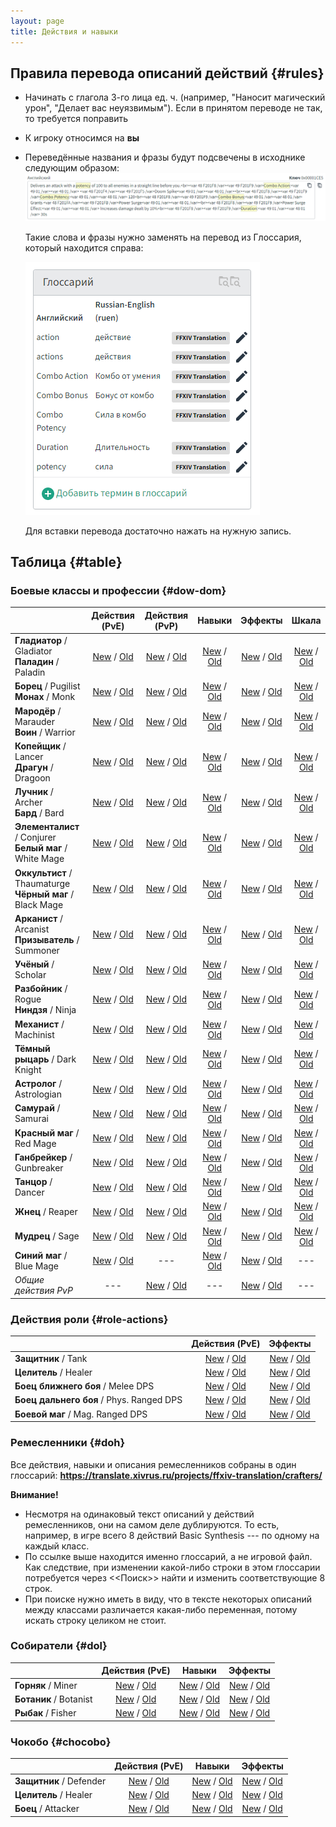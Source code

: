 ```yaml
---
layout: page
title: Действия и навыки
---
```


## Правила перевода описаний действий {#rules}
* Начинать с глагола 3-го лица ед. ч. (например, "Наносит магический урон", "Делает вас неуязвимым"). Если в принятом переводе не так, то требуется поправить
* К игроку относимся на **вы**
* Переведённые названия и фразы будут подсвечены в исходнике следующим образом:
  ![Исходник с подсветкой](/assets/img/actions-traits-glossary-1.png)

  Такие слова и фразы нужно заменять на перевод из Глоссария, который находится справа:

  ![Глоссарий](/assets/img/actions-traits-glossary-2.png)

  Для вставки перевода достаточно нажать на нужную запись.

## Таблица {#table}
### Боевые классы и профессии {#dow-dom}

|                          |                        Действия (PvE)                        |                        Действия (PvP)                        |                            Навыки                            |                           Эффекты                            |                            Шкала                             |
| ----------------------------------------------------- | :----------------------------------------------------------: | :----------------------------------------------------------: | :----------------------------------------------------------: | :----------------------------------------------------------: | :----------------------------------------------------------: |
| **Гладиатор** / Gladiator<br />**Паладин** / Paladin  | [New](https://translate.xivrus.ru/search/?q=label%3A%22Paladin%22+language%3Aru+component%3Ar"action.*"&sort_by=context) / [Old](https://translate.xivrus.ru/search/?q=label%3A%22Paladin%22+language%3Aru_BACKUP+component%3Ar"action.*"&sort_by=context) | [New](https://translate.xivrus.ru/search/?q=label%3A%22Paladin+PVP%22+language%3Aru+component%3Ar%22action.*%22&sort_by=context&checksum=) / [Old](https://translate.xivrus.ru/search/?q=label%3A%22Paladin+pvp%22+language%3Aru_BACKUP+component%3Ar%22action.*%22&sort_by=context&checksum=) | [New](https://translate.xivrus.ru/search/?q=label%3A%22Paladin%22+language%3Aru+component%3Ar%22trait.*%22&sort_by=context) / [Old](https://translate.xivrus.ru/search/?q=label%3A%22Paladin%22+language%3Aru_BACKUP+component%3Ar%22trait.*%22&sort_by=context) | [New](https://translate.xivrus.ru/search/?q=label%3A%22Paladin%22+language%3Aru+component%3Ar%22status%22&sort_by=context) / [Old](https://translate.xivrus.ru/search/?q=label%3A%22Paladin%22+language%3Aru_BACKUP+component%3Ar%22status%22&sort_by=context) | [New](https://translate.xivrus.ru/search/?q=label%3A%22Paladin%22+language%3Aru+component%3Ar%22guidepagestring%22&sort_by=context) / [Old](https://translate.xivrus.ru/search/?q=label%3A%22Paladin%22+language%3Aru_BACKUP+component%3Ar%22guidepagestring%22&sort_by=context) |
| **Борец** / Pugilist<br />**Монах** / Monk            | [New](https://translate.xivrus.ru/search/?q=label%3A%22Monk%22+language%3Aru+component%3Ar%22action.*%22&sort_by=context) / [Old](https://translate.xivrus.ru/search/?q=label%3A%22Monk%22+language%3Aru_BACKUP+component%3Ar%22action.*%22&sort_by=context) | [New](https://translate.xivrus.ru/search/?q=label%3A%22Monk+PVP%22+language%3Aru+component%3Ar%22action.*%22&sort_by=context&checksum=) / [Old](https://translate.xivrus.ru/search/?q=label%3A%22Monk+pvp%22+language%3Aru_BACKUP+component%3Ar%22action.*%22&sort_by=context&checksum=) | [New](https://translate.xivrus.ru/search/?q=label%3A%22Monk%22+language%3Aru+component%3Ar%22trait.*%22&sort_by=context) / [Old](https://translate.xivrus.ru/search/?q=label%3A%22Monk%22+language%3Aru_BACKUP+component%3Ar%22trait.*%22&sort_by=context) | [New](https://translate.xivrus.ru/search/?q=label%3A%22Monk%22+language%3Aru+component%3Ar%22status%22&sort_by=context) / [Old](https://translate.xivrus.ru/search/?q=label%3A%22Monk%22+language%3Aru_BACKUP+component%3Ar%22status%22&sort_by=context) | [New](https://translate.xivrus.ru/search/?q=label%3A%22Monk%22+language%3Aru+component%3Ar%22guidepagestring%22&sort_by=context) / [Old](https://translate.xivrus.ru/search/?q=label%3A%22Monk%22+language%3Aru_BACKUP+component%3Ar%22guidepagestring%22&sort_by=context) |
| **Мародёр** / Marauder<br />**Воин** / Warrior        | [New](https://translate.xivrus.ru/search/?q=label%3A%22Warrior%22+language%3Aru+component%3Ar%22action.*%22&sort_by=context) / [Old](https://translate.xivrus.ru/search/?q=label%3A%22Warrior%22+language%3Aru_BACKUP+component%3Ar%22action.*%22&sort_by=context) | [New](https://translate.xivrus.ru/search/?q=label%3A%22Warrior+PVP%22+language%3Aru+component%3Ar%22action.*%22&sort_by=context&checksum=) / [Old](https://translate.xivrus.ru/search/?q=label%3A%22Warrior+pvp%22+language%3Aru_BACKUP+component%3Ar%22action.*%22&sort_by=context&checksum=) | [New](https://translate.xivrus.ru/search/?q=label%3A%22Warrior%22+language%3Aru+component%3Ar%22trait.*%22&sort_by=context) / [Old](https://translate.xivrus.ru/search/?q=label%3A%22Warrior%22+language%3Aru_BACKUP+component%3Ar%22trait.*%22&sort_by=context) | [New](https://translate.xivrus.ru/search/?q=label%3A%22Warrior%22+language%3Aru+component%3Ar%22status%22&sort_by=context) / [Old](https://translate.xivrus.ru/search/?q=label%3A%22Warrior%22+language%3Aru_BACKUP+component%3Ar%22status%22&sort_by=context) | [New](https://translate.xivrus.ru/search/?q=label%3A%22Warrior%22+language%3Aru+component%3Ar%22guidepagestring%22&sort_by=context) / [Old](https://translate.xivrus.ru/search/?q=label%3A%22Warrior%22+language%3Aru_BACKUP+component%3Ar%22guidepagestring%22&sort_by=context) |
| **Копейщик** / Lancer<br />**Драгун** / Dragoon       | [New](https://translate.xivrus.ru/search/?q=label%3A%22Dragoon%22+language%3Aru+component%3Ar%22action.*%22&sort_by=context) / [Old](https://translate.xivrus.ru/search/?q=label%3A%22Dragoon%22+language%3Aru_BACKUP+component%3Ar%22action.*%22&sort_by=context) | [New](https://translate.xivrus.ru/search/?q=label%3A%22Dragoon+PVP%22+language%3Aru+component%3Ar%22action.*%22&sort_by=context&checksum=) / [Old](https://translate.xivrus.ru/search/?q=label%3A%22Dragoon+pvp%22+language%3Aru_BACKUP+component%3Ar%22action.*%22&sort_by=context&checksum=) | [New](https://translate.xivrus.ru/search/?q=label%3A%22Dragoon%22+language%3Aru+component%3Ar%22trait.*%22&sort_by=context) / [Old](https://translate.xivrus.ru/search/?q=label%3A%22Dragoon%22+language%3Aru_BACKUP+component%3Ar%22trait.*%22&sort_by=context) | [New](https://translate.xivrus.ru/search/?q=label%3A%22Dragoon%22+language%3Aru+component%3Ar%22status%22&sort_by=context) / [Old](https://translate.xivrus.ru/search/?q=label%3A%22Dragoon%22+language%3Aru_BACKUP+component%3Ar%22status%22&sort_by=context) | [New](https://translate.xivrus.ru/search/?q=label%3A%22Dragoon%22+language%3Aru+component%3Ar%22guidepagestring%22&sort_by=context) / [Old](https://translate.xivrus.ru/search/?q=label%3A%22Dragoon%22+language%3Aru_BACKUP+component%3Ar%22guidepagestring%22&sort_by=context) |
| **Лучник** / Archer<br />**Бард** / Bard              | [New](https://translate.xivrus.ru/search/?q=label%3A%22Bard%22+language%3Aru+component%3Ar%22action.*%22&sort_by=context) / [Old](https://translate.xivrus.ru/search/?q=label%3A%22Bard%22+language%3Aru_BACKUP+component%3Ar%22action.*%22&sort_by=context) | [New](https://translate.xivrus.ru/search/?q=label%3A%22Bard+PVP%22+language%3Aru+component%3Ar%22action.*%22&sort_by=context&checksum=) / [Old](https://translate.xivrus.ru/search/?q=label%3A%22Bard+pvp%22+language%3Aru_BACKUP+component%3Ar%22action.*%22&sort_by=context&checksum=) | [New](https://translate.xivrus.ru/search/?q=label%3A%22Bard%22+language%3Aru+component%3Ar%22trait.*%22&sort_by=context) / [Old](https://translate.xivrus.ru/search/?q=label%3A%22Bard%22+language%3Aru_BACKUP+component%3Ar%22trait.*%22&sort_by=context) | [New](https://translate.xivrus.ru/search/?q=label%3A%22Bard%22+language%3Aru+component%3Ar%22status%22&sort_by=context) / [Old](https://translate.xivrus.ru/search/?q=label%3A%22Bard%22+language%3Aru_BACKUP+component%3Ar%22status%22&sort_by=context) | [New](https://translate.xivrus.ru/search/?q=label%3A%22Bard%22+language%3Aru+component%3Ar%22guidepagestring%22&sort_by=context) / [Old](https://translate.xivrus.ru/search/?q=label%3A%22Bard%22+language%3Aru_BACKUP+component%3Ar%22guidepagestring%22&sort_by=context) |
| **Элементалист** / Conjurer<br />**Белый маг** / White Mage | [New](https://translate.xivrus.ru/search/?q=label%3A%22White+Mage%22+language%3Aru+component%3Ar%22action.*%22&sort_by=context) / [Old](https://translate.xivrus.ru/search/?q=label%3A%22White+Mage%22+language%3Aru_BACKUP+component%3Ar%22action.*%22&sort_by=context) | [New](https://translate.xivrus.ru/search/?q=label%3A%22White+Mage+PVP%22+language%3Aru+component%3Ar%22action.*%22&sort_by=context&checksum=) / [Old](https://translate.xivrus.ru/search/?q=label%3A%22White+Mage+pvp%22+language%3Aru_BACKUP+component%3Ar%22action.*%22&sort_by=context&checksum=) | [New](https://translate.xivrus.ru/search/?q=label%3A%22White+Mage%22+language%3Aru+component%3Ar%22trait.*%22&sort_by=context) / [Old](https://translate.xivrus.ru/search/?q=label%3A%22White+Mage%22+language%3Aru_BACKUP+component%3Ar%22trait.*%22&sort_by=context) | [New](https://translate.xivrus.ru/search/?q=label%3A%22White+Mage%22+language%3Aru+component%3Ar%22status%22&sort_by=context) / [Old](https://translate.xivrus.ru/search/?q=label%3A%22White+Mage%22+language%3Aru_BACKUP+component%3Ar%22status%22&sort_by=context) | [New](https://translate.xivrus.ru/search/?q=label%3A%22White+Mage%22+language%3Aru+component%3Ar%22guidepagestring%22&sort_by=context) / [Old](https://translate.xivrus.ru/search/?q=label%3A%22White+Mage%22+language%3Aru_BACKUP+component%3Ar%22guidepagestring%22&sort_by=context) |
| **Оккультист** / Thaumaturge<br />**Чёрный маг** / Black Mage | [New](https://translate.xivrus.ru/search/?q=label%3A%22Black+Mage%22+language%3Aru+component%3Ar%22action.*%22&sort_by=context) / [Old](https://translate.xivrus.ru/search/?q=label%3A%22Black+Mage%22+language%3Aru_BACKUP+component%3Ar%22action.*%22&sort_by=context) | [New](https://translate.xivrus.ru/search/?q=label%3A%22Black+Mage+PVP%22+language%3Aru+component%3Ar%22action.*%22&sort_by=context&checksum=) / [Old](https://translate.xivrus.ru/search/?q=label%3A%22Black+Mage+pvp%22+language%3Aru_BACKUP+component%3Ar%22action.*%22&sort_by=context&checksum=) | [New](https://translate.xivrus.ru/search/?q=label%3A%22Black+Mage%22+language%3Aru+component%3Ar%22trait.*%22&sort_by=context) / [Old](https://translate.xivrus.ru/search/?q=label%3A%22Black+Mage%22+language%3Aru_BACKUP+component%3Ar%22trait.*%22&sort_by=context) | [New](https://translate.xivrus.ru/search/?q=label%3A%22Black+Mage%22+language%3Aru+component%3Ar%22status%22&sort_by=context) / [Old](https://translate.xivrus.ru/search/?q=label%3A%22Black+Mage%22+language%3Aru_BACKUP+component%3Ar%22status%22&sort_by=context) | [New](https://translate.xivrus.ru/search/?q=label%3A%22Black+Mage%22+language%3Aru+component%3Ar%22guidepagestring%22&sort_by=context) / [Old](https://translate.xivrus.ru/search/?q=label%3A%22Black+Mage%22+language%3Aru_BACKUP+component%3Ar%22guidepagestring%22&sort_by=context) |
| **Арканист** / Arcanist<br />**Призыватель** / Summoner | [New](https://translate.xivrus.ru/search/?q=label%3A%22Summoner%22+language%3Aru+component%3Ar%22action.*%22&sort_by=context) / [Old](https://translate.xivrus.ru/search/?q=label%3A%22Summoner%22+language%3Aru_BACKUP+component%3Ar%22action.*%22&sort_by=context) | [New](https://translate.xivrus.ru/search/?q=label%3A%22Summoner+PVP%22+language%3Aru+component%3Ar%22action.*%22&sort_by=context&checksum=) / [Old](https://translate.xivrus.ru/search/?q=label%3A%22Summoner+pvp%22+language%3Aru_BACKUP+component%3Ar%22action.*%22&sort_by=context&checksum=) | [New](https://translate.xivrus.ru/search/?q=label%3A%22Summoner%22+language%3Aru+component%3Ar%22trait.*%22&sort_by=context) / [Old](https://translate.xivrus.ru/search/?q=label%3A%22Summoner%22+language%3Aru_BACKUP+component%3Ar%22trait.*%22&sort_by=context) | [New](https://translate.xivrus.ru/search/?q=label%3A%22Summoner%22+language%3Aru+component%3Ar%22status%22&sort_by=context) / [Old](https://translate.xivrus.ru/search/?q=label%3A%22Summoner%22+language%3Aru_BACKUP+component%3Ar%22status%22&sort_by=context) | [New](https://translate.xivrus.ru/search/?q=label%3A%22Summoner%22+language%3Aru+component%3Ar%22guidepagestring%22&sort_by=context) / [Old](https://translate.xivrus.ru/search/?q=label%3A%22Summoner%22+language%3Aru_BACKUP+component%3Ar%22guidepagestring%22&sort_by=context) |
| **Учёный** / Scholar                                  | [New](https://translate.xivrus.ru/search/?q=label%3A%22Scholar%22+language%3Aru+component%3Ar%22action.*%22&sort_by=context) / [Old](https://translate.xivrus.ru/search/?q=label%3A%22Scholar%22+language%3Aru_BACKUP+component%3Ar%22action.*%22&sort_by=context) | [New](https://translate.xivrus.ru/search/?q=label%3A%22Scholar+PVP%22+language%3Aru+component%3Ar%22action.*%22&sort_by=context&checksum=) / [Old](https://translate.xivrus.ru/search/?q=label%3A%22Scholar+pvp%22+language%3Aru_BACKUP+component%3Ar%22action.*%22&sort_by=context&checksum=) | [New](https://translate.xivrus.ru/search/?q=label%3A%22Scholar%22+language%3Aru+component%3Ar%22trait.*%22&sort_by=context) / [Old](https://translate.xivrus.ru/search/?q=label%3A%22Scholar%22+language%3Aru_BACKUP+component%3Ar%22trait.*%22&sort_by=context) | [New](https://translate.xivrus.ru/search/?q=label%3A%22Scholar%22+language%3Aru+component%3Ar%22status%22&sort_by=context) / [Old](https://translate.xivrus.ru/search/?q=label%3A%22Scholar%22+language%3Aru_BACKUP+component%3Ar%22status%22&sort_by=context) | [New](https://translate.xivrus.ru/search/?q=label%3A%22Scholar%22+language%3Aru+component%3Ar%22guidepagestring%22&sort_by=context) / [Old](https://translate.xivrus.ru/search/?q=label%3A%22Scholar%22+language%3Aru_BACKUP+component%3Ar%22guidepagestring%22&sort_by=context) |
| **Разбойник** / Rogue<br />**Ниндзя** / Ninja         | [New](https://translate.xivrus.ru/search/?q=label%3A%22Ninja%22+language%3Aru+component%3Ar%22action.*%22&sort_by=context) / [Old](https://translate.xivrus.ru/search/?q=label%3A%22Ninja%22+language%3Aru_BACKUP+component%3Ar%22action.*%22&sort_by=context) | [New](https://translate.xivrus.ru/search/?q=label%3A%22Ninja+PVP%22+language%3Aru+component%3Ar%22action.*%22&sort_by=context&checksum=) / [Old](https://translate.xivrus.ru/search/?q=label%3A%22Ninja+pvp%22+language%3Aru_BACKUP+component%3Ar%22action.*%22&sort_by=context&checksum=) | [New](https://translate.xivrus.ru/search/?q=label%3A%22Ninja%22+language%3Aru+component%3Ar%22trait.*%22&sort_by=context) / [Old](https://translate.xivrus.ru/search/?q=label%3A%22Ninja%22+language%3Aru+component%3Ar%22trait.*%22&sort_by=context) | [New](https://translate.xivrus.ru/search/?q=label%3A%22Ninja%22+language%3Aru+component%3Ar%22status%22&sort_by=context) / [Old](https://translate.xivrus.ru/search/?q=label%3A%22Ninja%22+language%3Aru_BACKUP+component%3Ar%22status%22&sort_by=context) | [New](https://translate.xivrus.ru/search/?q=label%3A%22Ninja%22+language%3Aru+component%3Ar%22guidepagestring%22&sort_by=context) / [Old](https://translate.xivrus.ru/search/?q=label%3A%22Ninja%22+language%3Aru_BACKUP+component%3Ar%22guidepagestring%22&sort_by=context) |
| **Механист** / Machinist                              | [New](https://translate.xivrus.ru/search/?q=label%3A%22Machinist%22+language%3Aru+component%3Ar%22action.*%22&sort_by=context) / [Old](https://translate.xivrus.ru/search/?q=label%3A%22Machinist%22+language%3Aru_BACKUP+component%3Ar%22action.*%22&sort_by=context) | [New](https://translate.xivrus.ru/search/?q=label%3A%22Machinist+PVP%22+language%3Aru+component%3Ar%22action.*%22&sort_by=context&checksum=) / [Old](https://translate.xivrus.ru/search/?q=label%3A%22Machinist+pvp%22+language%3Aru_BACKUP+component%3Ar%22action.*%22&sort_by=context&checksum=) | [New](https://translate.xivrus.ru/search/?q=label%3A%22Machinist%22+language%3Aru+component%3Ar%22trait.*%22&sort_by=context) / [Old](https://translate.xivrus.ru/search/?q=label%3A%22Machinist%22+language%3Aru_BACKUP+component%3Ar%22trait.*%22&sort_by=context) | [New](https://translate.xivrus.ru/search/?q=label%3A%22Machinist%22+language%3Aru+component%3Ar%22status%22&sort_by=context) / [Old](https://translate.xivrus.ru/search/?q=label%3A%22Machinist%22+language%3Aru_BACKUP+component%3Ar%22status%22&sort_by=context) | [New](https://translate.xivrus.ru/search/?q=label%3A%22Machinist%22+language%3Aru+component%3Ar%22guidepagestring%22&sort_by=context) / [Old](https://translate.xivrus.ru/search/?q=label%3A%22Machinist%22+language%3Aru_BACKUP+component%3Ar%22guidepagestring%22&sort_by=context) |
| **Тёмный рыцарь** / Dark Knight                       | [New](https://translate.xivrus.ru/search/?q=label%3A%22Dark+Knight%22+language%3Aru+component%3Ar%22action.*%22&sort_by=context) / [Old](https://translate.xivrus.ru/search/?q=label%3A%22Dark+Knight%22+language%3Aru_BACKUP+component%3Ar%22action.*%22&sort_by=context) | [New](https://translate.xivrus.ru/search/?q=label%3A%22Dark+Knight+PVP%22+language%3Aru+component%3Ar%22action.*%22&sort_by=context&checksum=) / [Old](https://translate.xivrus.ru/search/?q=label%3A%22Dark+Knight+pvp%22+language%3Aru_BACKUP+component%3Ar%22action.*%22&sort_by=context&checksum=) | [New](https://translate.xivrus.ru/search/?q=label%3A%22Dark+Knight%22+language%3Aru+component%3Ar%22trait.*%22&sort_by=context) / [Old](https://translate.xivrus.ru/search/?q=label%3A%22Dark+Knight%22+language%3Aru_BACKUP+component%3Ar%22trait.*%22&sort_by=context) | [New](https://translate.xivrus.ru/search/?q=label%3A%22Dark+Knight%22+language%3Aru+component%3Ar%22status%22&sort_by=context) / [Old](https://translate.xivrus.ru/search/?q=label%3A%22Dark+Knight%22+language%3Aru_BACKUP+component%3Ar%22status%22&sort_by=context) | [New](https://translate.xivrus.ru/search/?q=label%3A%22Dark+Knight%22+language%3Aru+component%3Ar%22guidepagestring%22&sort_by=context) / [Old](https://translate.xivrus.ru/search/?q=label%3A%22Dark+Knight%22+language%3Aru_BACKUP+component%3Ar%22guidepagestring%22&sort_by=context) |
| **Астролог** / Astrologian                            | [New](https://translate.xivrus.ru/search/?q=label%3A%22Astrologian%22+language%3Aru+component%3Ar%22action.*%22&sort_by=context) / [Old](https://translate.xivrus.ru/search/?q=label%3A%22Astrologian%22+language%3Aru_BACKUP+component%3Ar%22action.*%22&sort_by=context) | [New](https://translate.xivrus.ru/search/?q=label%3A%22Astrologian+PVP%22+language%3Aru+component%3Ar%22action.*%22&sort_by=context&checksum=) / [Old](https://translate.xivrus.ru/search/?q=label%3A%22Astrologian+pvp%22+language%3Aru_BACKUP+component%3Ar%22action.*%22&sort_by=context&checksum=) | [New](https://translate.xivrus.ru/search/?q=label%3A%22Astrologian%22+language%3Aru+component%3Ar%22trait.*%22&sort_by=context) / [Old](https://translate.xivrus.ru/search/?q=label%3A%22Astrologian%22+language%3Aru_BACKUP+component%3Ar%22trait.*%22&sort_by=context) | [New](https://translate.xivrus.ru/search/?q=label%3A%22Astrologian%22+language%3Aru+component%3Ar%22status%22&sort_by=context) / [Old](https://translate.xivrus.ru/search/?q=label%3A%22Astrologian%22+language%3Aru_BACKUP+component%3Ar%22status%22&sort_by=context) | [New](https://translate.xivrus.ru/search/?q=label%3A%22Astrologian%22+language%3Aru+component%3Ar%22guidepagestring%22&sort_by=context) / [Old](https://translate.xivrus.ru/search/?q=label%3A%22Astrologian%22+language%3Aru_BACKUP+component%3Ar%22guidepagestring%22&sort_by=context) |
| **Самурай** / Samurai                                 | [New](https://translate.xivrus.ru/search/?q=label%3A%22Samurai%22+language%3Aru+component%3Ar%22action.*%22&sort_by=context) / [Old](https://translate.xivrus.ru/search/?q=label%3A%22Samurai%22+language%3Aru_BACKUP+component%3Ar%22action.*%22&sort_by=context) | [New](https://translate.xivrus.ru/search/?q=label%3A%22Samurai+PVP%22+language%3Aru+component%3Ar%22action.*%22&sort_by=context&checksum=) / [Old](https://translate.xivrus.ru/search/?q=label%3A%22Samurai+pvp%22+language%3Aru_BACKUP+component%3Ar%22action.*%22&sort_by=context&checksum=) | [New](https://translate.xivrus.ru/search/?q=label%3A%22Samurai%22+language%3Aru+component%3Ar%22trait.*%22&sort_by=context) / [Old](https://translate.xivrus.ru/search/?q=label%3A%22Samurai%22+language%3Aru_BACKUP+component%3Ar%22trait.*%22&sort_by=context) | [New](https://translate.xivrus.ru/search/?q=label%3A%22Samurai%22+language%3Aru+component%3Ar%22status%22&sort_by=context) / [Old](https://translate.xivrus.ru/search/?q=label%3A%22Samurai%22+language%3Aru_BACKUP+component%3Ar%22status%22&sort_by=context) | [New](https://translate.xivrus.ru/search/?q=label%3A%22Samurai%22+language%3Aru+component%3Ar%22guidepagestring%22&sort_by=context) / [Old](https://translate.xivrus.ru/search/?q=label%3A%22Samurai%22+language%3Aru_BACKUP+component%3Ar%22guidepagestring%22&sort_by=context) |
| **Красный маг** / Red Mage                            | [New](https://translate.xivrus.ru/search/?q=label%3A%22Red+Mage%22+language%3Aru+component%3Ar%22action.*%22&sort_by=context) / [Old](https://translate.xivrus.ru/search/?q=label%3A%22Red+Mage%22+language%3Aru_BACKUP+component%3Ar%22action.*%22&sort_by=context) | [New](https://translate.xivrus.ru/search/?q=label%3A%22Red+Mage+PVP%22+language%3Aru+component%3Ar%22action.*%22&sort_by=context&checksum=) / [Old](https://translate.xivrus.ru/search/?q=label%3A%22Red+Mage+pvp%22+language%3Aru_BACKUP+component%3Ar%22action.*%22&sort_by=context&checksum=) | [New](https://translate.xivrus.ru/search/?q=label%3A%22Red+Mage%22+language%3Aru+component%3Ar%22trait.*%22&sort_by=context) / [Old](https://translate.xivrus.ru/search/?q=label%3A%22Red+Mage%22+language%3Aru_BACKUP+component%3Ar%22trait.*%22&sort_by=context) | [New](https://translate.xivrus.ru/search/?q=label%3A%22Red+Mage%22+language%3Aru+component%3Ar%22status%22&sort_by=context) / [Old](https://translate.xivrus.ru/search/?q=label%3A%22Red+Mage%22+language%3Aru_BACKUP+component%3Ar%22status%22&sort_by=context) | [New](https://translate.xivrus.ru/search/?q=label%3A%22Red+Mage%22+language%3Aru+component%3Ar%22guidepagestring%22&sort_by=context) / [Old](https://translate.xivrus.ru/search/?q=label%3A%22Red+Mage%22+language%3Aru_BACKUP+component%3Ar%22guidepagestring%22&sort_by=context) |
| **Ганбрейкер** / Gunbreaker                           | [New](https://translate.xivrus.ru/search/?q=label%3A%22Gunbreaker%22+language%3Aru+component%3Ar%22action.*%22&sort_by=context) / [Old](https://translate.xivrus.ru/search/?q=label%3A%22Gunbreaker%22+language%3Aru_BACKUP+component%3Ar%22action.*%22&sort_by=context) | [New](https://translate.xivrus.ru/search/?q=label%3A%22Gunbreaker+PVP%22+language%3Aru+component%3Ar%22action.*%22&sort_by=context&checksum=) / [Old](https://translate.xivrus.ru/search/?q=label%3A%22Gunbreaker+pvp%22+language%3Aru_BACKUP+component%3Ar%22action.*%22&sort_by=context&checksum=) | [New](https://translate.xivrus.ru/search/?q=label%3A%22Gunbreaker%22+language%3Aru+component%3Ar%22trait.*%22&sort_by=context) / [Old](https://translate.xivrus.ru/search/?q=label%3A%22Gunbreaker%22+language%3Aru_BACKUP+component%3Ar%22trait.*%22&sort_by=context) | [New](https://translate.xivrus.ru/search/?q=label%3A%22Gunbreaker%22+language%3Aru+component%3Ar%22status%22&sort_by=context) / [Old](https://translate.xivrus.ru/search/?q=label%3A%22Gunbreaker%22+language%3Aru_BACKUP+component%3Ar%22status%22&sort_by=context) | [New](https://translate.xivrus.ru/search/?q=label%3A%22Gunbreaker%22+language%3Aru+component%3Ar%22guidepagestring%22&sort_by=context) / [Old](https://translate.xivrus.ru/search/?q=label%3A%22Gunbreaker%22+language%3Aru_BACKUP+component%3Ar%22guidepagestring%22&sort_by=context) |
| **Танцор** / Dancer                                   | [New](https://translate.xivrus.ru/search/?q=label%3A%22Dancer%22+language%3Aru+component%3Ar%22action.*%22&sort_by=context) / [Old](https://translate.xivrus.ru/search/?q=label%3A%22Dancer%22+language%3Aru_BACKUP+component%3Ar%22action.*%22&sort_by=context) | [New](https://translate.xivrus.ru/search/?q=label%3A%22Dancer+PVP%22+language%3Aru+component%3Ar%22action.*%22&sort_by=context&checksum=) / [Old](https://translate.xivrus.ru/search/?q=label%3A%22Dancer+pvp%22+language%3Aru_BACKUP+component%3Ar%22action.*%22&sort_by=context&checksum=) | [New](https://translate.xivrus.ru/search/?q=label%3A%22Dancer%22+language%3Aru+component%3Ar%22trait.*%22&sort_by=context) / [Old](https://translate.xivrus.ru/search/?q=label%3A%22Dancer%22+language%3Aru_BACKUP+component%3Ar%22trait.*%22&sort_by=context) | [New](https://translate.xivrus.ru/search/?q=label%3A%22Dancer%22+language%3Aru+component%3Ar%22status%22&sort_by=context) / [Old](https://translate.xivrus.ru/search/?q=label%3A%22Dancer%22+language%3Aru_BACKUP+component%3Ar%22status%22&sort_by=context) | [New](https://translate.xivrus.ru/search/?q=label%3A%22Dancer%22+language%3Aru+component%3Ar%22guidepagestring%22&sort_by=context) / [Old](https://translate.xivrus.ru/search/?q=label%3A%22Dancer%22+language%3Aru_BACKUP+component%3Ar%22guidepagestring%22&sort_by=context) |
| **Жнец** / Reaper                                     | [New](https://translate.xivrus.ru/search/?q=label%3A%22Reaper%22+language%3Aru+component%3Ar%22action.*%22&sort_by=context) / [Old](https://translate.xivrus.ru/search/?q=label%3A%22Reaper%22+language%3Aru_BACKUP+component%3Ar%22action.*%22&sort_by=context) | [New](https://translate.xivrus.ru/search/?q=label%3A%22Reaper+PVP%22+language%3Aru+component%3Ar%22action.*%22&sort_by=context&checksum=) / [Old](https://translate.xivrus.ru/search/?q=label%3A%22Reaper+pvp%22+language%3Aru_BACKUP+component%3Ar%22action.*%22&sort_by=context&checksum=) | [New](https://translate.xivrus.ru/search/?q=label%3A%22Reaper%22+language%3Aru+component%3Ar%22trait.*%22&sort_by=context) / [Old](https://translate.xivrus.ru/search/?q=label%3A%22Reaper%22+language%3Aru_BACKUP+component%3Ar%22trait.*%22&sort_by=context) | [New](https://translate.xivrus.ru/search/?q=label%3A%22Reaper%22+language%3Aru+component%3Ar%22status%22&sort_by=context) / [Old](https://translate.xivrus.ru/search/?q=label%3A%22Reaper%22+language%3Aru_BACKUP+component%3Ar%22status%22&sort_by=context) | [New](https://translate.xivrus.ru/search/?q=label%3A%22Reaper%22+language%3Aru+component%3Ar%22guidepagestring%22&sort_by=context) / [Old](https://translate.xivrus.ru/search/?q=label%3A%22Reaper%22+language%3Aru_BACKUP+component%3Ar%22guidepagestring%22&sort_by=context) |
| **Мудрец** / Sage                                     | [New](https://translate.xivrus.ru/search/?q=label%3A%22Sage%22+language%3Aru+component%3Ar%22action.*%22&sort_by=context) / [Old](https://translate.xivrus.ru/search/?q=label%3A%22Sage%22+language%3Aru_BACKUP+component%3Ar%22action.*%22&sort_by=context) | [New](https://translate.xivrus.ru/search/?q=label%3A%22Sage+PVP%22+language%3Aru+component%3Ar%22action.*%22&sort_by=context&checksum=) / [Old](https://translate.xivrus.ru/search/?q=label%3A%22Sage+pvp%22+language%3Aru_BACKUP+component%3Ar%22action.*%22&sort_by=context&checksum=) | [New](https://translate.xivrus.ru/search/?q=label%3A%22Sage%22+language%3Aru+component%3Ar%22trait.*%22&sort_by=context) / [Old](https://translate.xivrus.ru/search/?q=label%3A%22Sage%22+language%3Aru_BACKUP+component%3Ar%22trait.*%22&sort_by=context) | [New](https://translate.xivrus.ru/search/?q=label%3A%22Sage%22+language%3Aru+component%3Ar%22status%22&sort_by=context) / [Old](https://translate.xivrus.ru/search/?q=label%3A%22Sage%22+language%3Aru_BACKUP+component%3Ar%22status%22&sort_by=context) | [New](https://translate.xivrus.ru/search/?q=label%3A%22Sage%22+language%3Aru+component%3Ar%22guidepagestring%22&sort_by=context) / [Old](https://translate.xivrus.ru/search/?q=label%3A%22Sage%22+language%3Aru_BACKUP+component%3Ar%22guidepagestring%22&sort_by=context) |
| **Синий маг** / Blue Mage                             | [New](https://translate.xivrus.ru/search/?q=label%3A%22Blue+Mage%22+language%3Aru+component%3Ar%22action.*%22&sort_by=context) / [Old](https://translate.xivrus.ru/search/?q=label%3A%22Blue+Mage%22+language%3Aru_BACKUP+component%3Ar%22action.*%22&sort_by=context) |                             ---                              | [New](https://translate.xivrus.ru/search/?q=label%3A%22Blue+Mage%22+language%3Aru+component%3Ar%22trait.*%22&sort_by=context) / [Old](https://translate.xivrus.ru/search/?q=label%3A%22Blue+Mage%22+language%3Aru_BACKUP+component%3Ar%22trait.*%22&sort_by=context) | [New](https://translate.xivrus.ru/search/?q=label%3A%22Blue+Mage%22+language%3Aru+component%3Ar%22status%22&sort_by=context) / [Old](https://translate.xivrus.ru/search/?q=label%3A%22Blue+Mage%22+language%3Aru_BACKUP+component%3Ar%22status%22&sort_by=context) |                             ---                              |
| *Общие действия PvP*                                  |                             ---                              | [New](https://translate.xivrus.ru/search/?q=label%3A%22General+PvP%22+language%3Aru+component%3Ar%22action.*%22&sort_by=context&checksum=) / [Old](https://translate.xivrus.ru/search/?q=label%3A%22General+PvP%22+language%3Aru_BACKUP+component%3Ar%22action.*%22&sort_by=context&checksum=) |                             ---                              | [New](https://translate.xivrus.ru/search/?q=label%3A%22General+PvP%22+language%3Aru+component%3Ar%22status%22&sort_by=context&checksum=) / [Old](https://translate.xivrus.ru/search/?q=label%3A%22General+PvP%22+language%3Aru_BACKUP+component%3Ar%22status%22&sort_by=context&checksum=) |                             ---                              |

### Действия роли {#role-actions}

|                                     |                      Действия (PvE)                      |                         Эффекты                          |
| ----------------------------------------------------- | :----------------------------------------------------------: | :----------------------------------------------------------: |
| **Защитник** / Tank                                   | [New](https://translate.xivrus.ru/search/?q=label%3A%22Role+Actions+-+Tank%22+language%3Aru+component%3Ar%22action.*%22&sort_by=context) / [Old](https://translate.xivrus.ru/search/?q=label%3A%22Role+Actions+-+Tank%22+language%3Aru_BACKUP+component%3Ar%22action.*%22&sort_by=context) | [New](https://translate.xivrus.ru/search/?q=label%3A%22Role+Actions+-+Tank%22+language%3Aru+component%3Ar%22status%22&sort_by=context) / [Old](https://translate.xivrus.ru/search/?q=label%3A%22Role+Actions+-+Tank%22+language%3Aru_BACKUP+component%3Ar%22status%22&sort_by=context) |
| **Целитель** / Healer                                 | [New](https://translate.xivrus.ru/search/?q=label%3A%22Role+Actions+-+Healer%22+language%3Aru+component%3Ar%22action.*%22&sort_by=context) / [Old](https://translate.xivrus.ru/search/?q=label%3A%22Role+Actions+-+Healer%22+language%3Aru_BACKUP+component%3Ar%22action.*%22&sort_by=context) | [New](https://translate.xivrus.ru/search/?q=label%3A%22Role+Actions+-+Healer%22+language%3Aru+component%3Ar%22status%22&sort_by=context) / [Old](https://translate.xivrus.ru/search/?q=label%3A%22Role+Actions+-+Healer%22+language%3Aru_BACKUP+component%3Ar%22status%22&sort_by=context) |
| **Боец ближнего боя** / Melee DPS                     | [New](https://translate.xivrus.ru/search/?q=label%3A%22Role+Actions+-+Melee+DPS%22+language%3Aru+component%3Ar%22action.*%22&sort_by=context) / [Old](https://translate.xivrus.ru/search/?q=label%3A%22Role+Actions+-+Melee+DPS%22+language%3Aru_BACKUP+component%3Ar%22action.*%22&sort_by=context) | [New](https://translate.xivrus.ru/search/?q=label%3A%22Role+Actions+-+Melee+DPS%22+language%3Aru+component%3Ar%22status%22&sort_by=context) / [Old](https://translate.xivrus.ru/search/?q=label%3A%22Role+Actions+-+Melee+DPS%22+language%3Aru_BACKUP+component%3Ar%22status%22&sort_by=context) |
| **Боец дальнего боя** / Phys. Ranged DPS              | [New](https://translate.xivrus.ru/search/?q=label%3A%22Role+Actions+-+Phys.+Ranged+DPS%22+language%3Aru+component%3Ar%22action.*%22&sort_by=context) / [Old](https://translate.xivrus.ru/search/?q=label%3A%22Role+Actions+-+Phys.+Ranged+DPS%22+language%3Aru_BACKUP+component%3Ar%22action.*%22&sort_by=context) | [New](https://translate.xivrus.ru/search/?q=label%3A%22Role+Actions+-+Phys.+Ranged+DPS%22+language%3Aru+component%3Ar%22status%22&sort_by=context) / [Old](https://translate.xivrus.ru/search/?q=label%3A%22Role+Actions+-+Phys.+Ranged+DPS%22+language%3Aru_BACKUP+component%3Ar%22status%22&sort_by=context) |
| **Боевой маг** / Mag. Ranged DPS                      | [New](https://translate.xivrus.ru/search/?q=label%3A%22Role+Actions+-+Mag.+Ranged+DPS%22+language%3Aru+component%3Ar%22action.*%22&sort_by=context) / [Old](https://translate.xivrus.ru/search/?q=label%3A%22Role+Actions+-+Mag.+Ranged+DPS%22+language%3Aru_BACKUP+component%3Ar%22action.*%22&sort_by=context) | [New](https://translate.xivrus.ru/search/?q=label%3A%22Role+Actions+-+Mag.+Ranged+DPS%22+language%3Aru+component%3Ar%22status%22&sort_by=context) / [Old](https://translate.xivrus.ru/search/?q=label%3A%22Role+Actions+-+Mag.+Ranged+DPS%22+language%3Aru_BACKUP+component%3Ar%22status%22&sort_by=context) |

### Ремесленники {#doh}

Все действия, навыки и описания ремесленников собраны в один глоссарий: **<https://translate.xivrus.ru/projects/ffxiv-translation/crafters/>**

**Внимание!**

* Несмотря на одинаковый текст описаний у действий ремесленников, они на самом деле дублируются. То есть, например, в игре всего 8 действий Basic Synthesis --- по одному на каждый класс.
* По ссылке выше находится именно глоссарий, а не игровой файл. Как следствие, при изменении какой-либо строки в этом глоссарии потребуется через <<Поиск>> найти и изменить соответствующие 8 строк.
* При поиске нужно иметь в виду, что в тексте некоторых описаний между классами различается какая-либо переменная, потому искать строку целиком не стоит.

### Собиратели {#dol}

|                        |                        Действия (PvE)                        |                            Навыки                            |                           Эффекты                            |
| ---------------------- | :----------------------------------------------------------: | :----------------------------------------------------------: | :----------------------------------------------------------: |
| **Горняк** / Miner     | [New](https://translate.xivrus.ru/search/?q=label%3A%22Miner%22+language%3Aru+component%3Ar%22action.*%22&sort_by=context) / [Old](https://translate.xivrus.ru/search/?q=label%3A%22Miner%22+language%3Aru_BACKUP+component%3Ar%22action.*%22&sort_by=context) | [New](https://translate.xivrus.ru/search/?q=label%3A%22Miner%22+language%3Aru+component%3Ar%22trait.*%22&sort_by=context) / [Old](https://translate.xivrus.ru/search/?q=label%3A%22Miner%22+language%3Aru_BACKUP+component%3Ar%22trait.*%22&sort_by=context) | [New](https://translate.xivrus.ru/search/?q=label%3A%22Miner%22+language%3Aru+component%3Ar%22status%22&sort_by=context) / [Old](https://translate.xivrus.ru/search/?q=label%3A%22Miner%22+language%3Aru_BACKUP+component%3Ar%22status%22&sort_by=context) |
| **Ботаник** / Botanist | [New](https://translate.xivrus.ru/search/?q=label%3A%22Botanist%22+language%3Aru+component%3Ar%22action.*%22&sort_by=context) / [Old](https://translate.xivrus.ru/search/?q=label%3A%22Botanist%22+language%3Aru_BACKUP+component%3Ar%22action.*%22&sort_by=context) | [New](https://translate.xivrus.ru/search/?q=label%3A%22Botanist%22+language%3Aru+component%3Ar%22trait.*%22&sort_by=context) / [Old](https://translate.xivrus.ru/search/?q=label%3A%22Botanist%22+language%3Aru_BACKUP+component%3Ar%22trait.*%22&sort_by=context) | [New](https://translate.xivrus.ru/search/?q=label%3A%22Botanist%22+language%3Aru+component%3Ar%22status%22&sort_by=context) / [Old](https://translate.xivrus.ru/search/?q=label%3A%22Botanist%22+language%3Aru_BACKUP+component%3Ar%22status%22&sort_by=context) |
| **Рыбак** / Fisher     | [New](https://translate.xivrus.ru/search/?q=label%3A%22Fisher%22+language%3Aru+component%3Ar%22action.*%22&sort_by=context) / [Old](https://translate.xivrus.ru/search/?q=label%3A%22Fisher%22+language%3Aru_BACKUP+component%3Ar%22action.*%22&sort_by=context) | [New](https://translate.xivrus.ru/search/?q=label%3A%22Fisher%22+language%3Aru+component%3Ar%22trait.*%22&sort_by=context) / [Old](https://translate.xivrus.ru/search/?q=label%3A%22Fisher%22+language%3Aru_BACKUP+component%3Ar%22trait.*%22&sort_by=context) | [New](https://translate.xivrus.ru/search/?q=label%3A%22Fisher%22+language%3Aru+component%3Ar%22status%22&sort_by=context) / [Old](https://translate.xivrus.ru/search/?q=label%3A%22Fisher%22+language%3Aru_BACKUP+component%3Ar%22status%22&sort_by=context) |

### Чокобо {#chocobo}

|                         |                        Действия (PvE)                        |                            Навыки                            |                           Эффекты                            |
| ----------------------- | :----------------------------------------------------------: | :----------------------------------------------------------: | :----------------------------------------------------------: |
| **Защитник** / Defender | [New](https://translate.xivrus.ru/search/?q=label%3A%22Chocobo+-+Defender%22+component%3Ar%22action.*%22+language%3Aru&sort_by=context) / [Old](https://translate.xivrus.ru/search/?q=label%3A%22Chocobo+-+Defender%22+component%3Ar%22action.*%22+language%3Aru_BACKUP&sort_by=context) | [New](https://translate.xivrus.ru/search/?q=label%3A%22Chocobo+-+Defender%22+component%3Ar%22trait.*%22+language%3Aru&sort_by=context) / [Old](https://translate.xivrus.ru/search/?q=label%3A%22Chocobo+-+Defender%22+component%3Ar%22trait.*%22+language%3Aru_BACKUP&sort_by=context) | [New](https://translate.xivrus.ru/search/?q=label%3A%22Chocobo+-+Defender%22+component%3Ar%22status.*%22+language%3Aru&sort_by=context) / [Old](https://translate.xivrus.ru/search/?q=label%3A%22Chocobo+-+Defender%22+component%3Ar%22status.*%22+language%3Aru_BACKUP&sort_by=context) |
| **Целитель** / Healer   | [New](https://translate.xivrus.ru/search/?q=label%3A%22Chocobo+-+Healer%22+component%3Ar%22action.*%22+language%3Aru&sort_by=context) / [Old](https://translate.xivrus.ru/search/?q=label%3A%22Chocobo+-+Healer%22+component%3Ar%22action.*%22+language%3Aru_BACKUP&sort_by=context) | [New](https://translate.xivrus.ru/search/?q=label%3A%22Chocobo+-+Healer%22+component%3Ar%22trait.*%22+language%3Aru&sort_by=context) / [Old](https://translate.xivrus.ru/search/?q=label%3A%22Chocobo+-+Healer%22+component%3Ar%22trait.*%22+language%3Aru_BACKUP&sort_by=context) | [New](https://translate.xivrus.ru/search/?q=label%3A%22Chocobo+-+Healer%22+component%3Ar%22status.*%22+language%3Aru&sort_by=context) / [Old](https://translate.xivrus.ru/search/?q=label%3A%22Chocobo+-+Healer%22+component%3Ar%22status.*%22+language%3Aru_BACKUP&sort_by=context) |
| **Боец** / Attacker     | [New](https://translate.xivrus.ru/search/?q=label%3A%22Chocobo+-+Attacker%22+component%3Ar%22action.*%22+language%3Aru&sort_by=context) / [Old](https://translate.xivrus.ru/search/?q=label%3A%22Chocobo+-+Attacker%22+component%3Ar%22action.*%22+language%3Aru_BACKUP&sort_by=context) | [New](https://translate.xivrus.ru/search/?q=label%3A%22Chocobo+-+Attacker%22+component%3Ar%22trait.*%22+language%3Aru&sort_by=context) / [Old](https://translate.xivrus.ru/search/?q=label%3A%22Chocobo+-+Attacker%22+component%3Ar%22trait.*%22+language%3Aru_BACKUP&sort_by=context) | [New](https://translate.xivrus.ru/search/?q=label%3A%22Chocobo+-+Attacker%22+component%3Ar%22status.*%22+language%3Aru&sort_by=context) / [Old](https://translate.xivrus.ru/search/?q=label%3A%22Chocobo+-+Attacker%22+component%3Ar%22status.*%22+language%3Aru_BACKUP&sort_by=context) |
